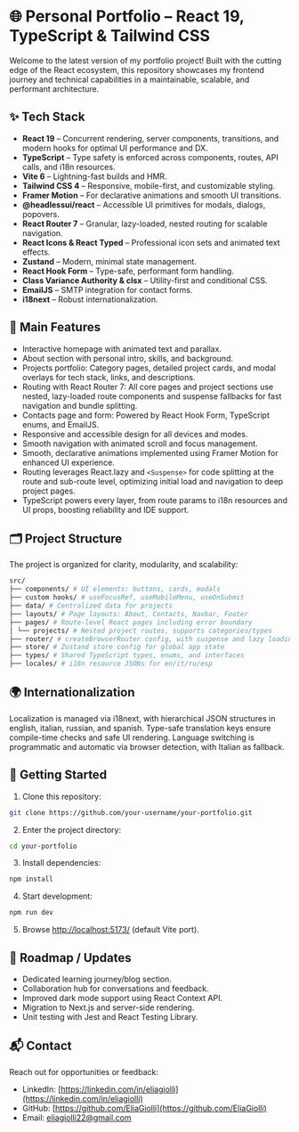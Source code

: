 # 🌐 Personal Portfolio – React 19, TypeScript & Tailwind CSS

Welcome to the latest version of my portfolio project! Built with the cutting edge of the React ecosystem, this repository showcases my frontend journey and technical capabilities in a maintainable, scalable, and performant architecture.

## ✨ Tech Stack

- **React 19** – Concurrent rendering, server components, transitions, and modern hooks for optimal UI performance and DX.
- **TypeScript** – Type safety is enforced across components, routes, API calls, and i18n resources.
- **Vite 6** – Lightning-fast builds and HMR.
- **Tailwind CSS 4** – Responsive, mobile-first, and customizable styling.
- **Framer Motion** – For declarative animations and smooth UI transitions.
- **@headlessui/react** – Accessible UI primitives for modals, dialogs, popovers.
- **React Router 7** – Granular, lazy-loaded, nested routing for scalable navigation.
- **React Icons & React Typed** – Professional icon sets and animated text effects.
- **Zustand** – Modern, minimal state management.
- **React Hook Form** – Type-safe, performant form handling.
- **Class Variance Authority & clsx** – Utility-first and conditional CSS.
- **EmailJS** – SMTP integration for contact forms.
- **i18next** – Robust internationalization.

## 🚀 Main Features

- Interactive homepage with animated text and parallax.
- About section with personal intro, skills, and background.
- Projects portfolio: Category pages, detailed project cards, and modal overlays for tech stack, links, and descriptions.
- Routing with React Router 7: All core pages and project sections use nested, lazy-loaded route components and suspense fallbacks for fast navigation and bundle splitting.
- Contacts page and form: Powered by React Hook Form, TypeScript enums, and EmailJS.
- Responsive and accessible design for all devices and modes.
- Smooth navigation with animated scroll and focus management.
- Smooth, declarative animations implemented using Framer Motion for enhanced UI experience.
- Routing leverages React.lazy and `<Suspense>` for code splitting at the route and sub-route level, optimizing initial load and navigation to deep project pages.
- TypeScript powers every layer, from route params to i18n resources and UI props, boosting reliability and IDE support.

## 🗂️ Project Structure

The project is organized for clarity, modularity, and scalability:
```bash
src/
├── components/ # UI elements: buttons, cards, modals
├── custom hooks/ # useFocusRef, useMobileMenu, useOnSubmit
├── data/ # Centralized data for projects
├── layouts/ # Page layouts: About, Contacts, Navbar, Footer
├── pages/ # Route-level React pages including error boundary
│ └── projects/ # Nested project routes, supports categories/types
├── router/ # createBrowserRouter config, with suspense and lazy loading
├── store/ # Zustand store config for global app state
├── types/ # Shared TypeScript types, enums, and interfaces
├── locales/ # i18n resource JSONs for en/it/ru/esp
```

## 🌍 Internationalization

Localization is managed via i18next, with hierarchical JSON structures in english, italian, russian, and spanish. Type-safe translation keys ensure compile-time checks and safe UI rendering. Language switching is programmatic and automatic via browser detection, with Italian as fallback.

## 🔧 Getting Started

1. Clone this repository:
```bash
git clone https://github.com/your-username/your-portfolio.git
```

2. Enter the project directory:
```bash
cd your-portfolio
```

3. Install dependencies:

```bash
npm install
```

4. Start development:

```bash
npm run dev
```

5. Browse [http://localhost:5173/](http://localhost:5173) (default Vite port).

## 🎯 Roadmap / Updates

- Dedicated learning journey/blog section.
- Collaboration hub for conversations and feedback.
- Improved dark mode support using React Context API.
- Migration to Next.js and server-side rendering.
- Unit testing with Jest and React Testing Library.

## 📬 Contact

Reach out for opportunities or feedback:
- LinkedIn: [https://linkedin.com/in/eliagiolli](https://linkedin.com/in/eliagiolli)
- GitHub: [https://github.com/EliaGiolli](https://github.com/EliaGiolli)
- Email: eliagiolli22@gmail.com
